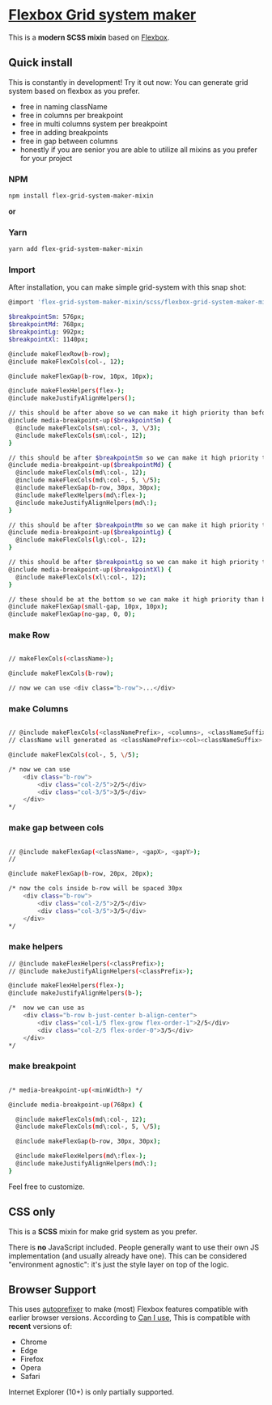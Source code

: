 # [Flexbox Grid system maker](http://prime.one.io)

This is a **modern SCSS mixin** based on [Flexbox](https://developer.mozilla.org/en-US/docs/Web/CSS/CSS_Flexible_Box_Layout/Using_CSS_flexible_boxes).

## Quick install

This is constantly in development! Try it out now:
You can generate grid system based on flexbox as you prefer.
- free in naming className
- free in columns per breakpoint
- free in multi columns system per breakpoint
- free in adding breakpoints
- free in gap between columns
- honestly if you are senior you are able to utilize all mixins as you prefer for your project

### NPM

```sh
npm install flex-grid-system-maker-mixin
```

**or**

### Yarn

```sh
yarn add flex-grid-system-maker-mixin
```

### Import
After installation, you can make simple grid-system with this snap shot:

```sh
@import 'flex-grid-system-maker-mixin/scss/flexbox-grid-system-maker-mixin'

$breakpointSm: 576px;
$breakpointMd: 768px;
$breakpointLg: 992px;
$breakpointXl: 1140px;

@include makeFlexRow(b-row);
@include makeFlexCols(col-, 12);

@include makeFlexGap(b-row, 10px, 10px);

@include makeFlexHelpers(flex-);
@include makeJustifyAlignHelpers();

// this should be after above so we can make it high priority than befores
@include media-breakpoint-up($breakpointSm) {
  @include makeFlexCols(sm\:col-, 3, \/3);
  @include makeFlexCols(sm\:col-, 12);
}

// this should be after $breakpointSm so we can make it high priority than befores
@include media-breakpoint-up($breakpointMd) {
  @include makeFlexCols(md\:col-, 12);
  @include makeFlexCols(md\:col-, 5, \/5);
  @include makeFlexGap(b-row, 30px, 30px);
  @include makeFlexHelpers(md\:flex-);
  @include makeJustifyAlignHelpers(md\:);
}

// this should be after $breakpointMm so we can make it high priority than befores
@include media-breakpoint-up($breakpointLg) {
  @include makeFlexCols(lg\:col-, 12);
}

// this should be after $breakpointLg so we can make it high priority than befores
@include media-breakpoint-up($breakpointXl) {
  @include makeFlexCols(xl\:col-, 12);
}

// these should be at the bottom so we can make it high priority than befores
@include makeFlexGap(small-gap, 10px, 10px);
@include makeFlexGap(no-gap, 0, 0);

```

### make Row

```sh

// makeFlexCols(<className>);

@include makeFlexCols(b-row);

// now we can use <div class="b-row">...</div>
```

### make Columns

```sh

// @include makeFlexCols(<classNamePrefix>, <columns>, <classNameSuffix>);
// className will generated as <classNamePrefix><col><classNameSuffix>

@include makeFlexCols(col-, 5, \/5);

/* now we can use 
    <div class="b-row">
        <div class="col-2/5">2/5</div>
        <div class="col-3/5">3/5</div>
    </div>
*/
```

### make gap between cols

```sh

// @include makeFlexGap(<className>, <gapX>, <gapY>);
// 

@include makeFlexGap(b-row, 20px, 20px);

/* now the cols inside b-row will be spaced 30px 
    <div class="b-row">
        <div class="col-2/5">2/5</div>
        <div class="col-3/5">3/5</div>
    </div>
*/
```

### make helpers

```sh
// @include makeFlexHelpers(<classPrefix>);
// @include makeJustifyAlignHelpers(<classPrefix>);

@include makeFlexHelpers(flex-);
@include makeJustifyAlignHelpers(b-);

/*  now we can use as
    <div class="b-row b-just-center b-align-center">
        <div class="col-1/5 flex-grow flex-order-1">2/5</div>
        <div class="col-2/5 flex-order-0">3/5</div>
    </div>
*/
```

### make breakpoint

```sh

/* media-breakpoint-up(<minWidth>) */

@include media-breakpoint-up(768px) {

  @include makeFlexCols(md\:col-, 12);
  @include makeFlexCols(md\:col-, 5, \/5);

  @include makeFlexGap(b-row, 30px, 30px);

  @include makeFlexHelpers(md\:flex-);
  @include makeJustifyAlignHelpers(md\:);
}

```

Feel free to customize.

## CSS only

This is a **SCSS** mixin for make grid system as you prefer.

There is **no** JavaScript included. People generally want to use their own JS implementation (and usually already have one). This can be considered "environment agnostic": it's just the style layer on top of the logic.

## Browser Support

This uses [autoprefixer](https://github.com/postcss/autoprefixer) to make (most) Flexbox features compatible with earlier browser versions. According to [Can I use](https://caniuse.com/#feat=flexbox), This is compatible with **recent** versions of:

* Chrome
* Edge
* Firefox
* Opera
* Safari

Internet Explorer (10+) is only partially supported.
